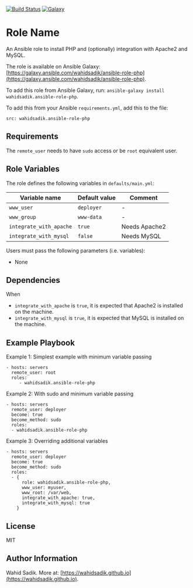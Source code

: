 [![Build Status](https://travis-ci.org/wahidsadik/ansible-role-php.svg?branch=master)](https://travis-ci.org/wahidsadik/ansible-role-php)
[![Galaxy](https://img.shields.io/badge/galaxy-ansible--role--php-green.svg)](https://galaxy.ansible.com/wahidsadik/ansible-role-php)

Role Name
=========

An Ansible role to install PHP and (optionally) integration with Apache2 and MySQL.

The role is available on Ansible Galaxy: [https://galaxy.ansible.com/wahidsadik/ansible-role-php](https://galaxy.ansible.com/wahidsadik/ansible-role-php).

To add this role from Ansible Galaxy, run: `ansible-galaxy install wahidsadik.ansible-role-php`.

To add this from your Ansible `requirements.yml`, add this to the file:

    src: wahidsadik.ansible-role-php


Requirements
------------
The `remote_user` needs to have `sudo` access or be `root` equivalent user.

Role Variables
--------------

The role defines the following variables in `defaults/main.yml`:

Variable name|Default value|Comment
-------------|-------------|-------
`www_user` | `deployer` | -
`www_group` | `www-data` | -
`integrate_with_apache` | `true` | Needs Apache2
`integrate_with_mysql` | `false` | Needs MySQL

Users must pass the following parameters (i.e. variables):

- None


Dependencies
------------

When

- `integrate_with_apache` is `true`, it is expected that Apache2 is installed on the machine.
- `integrate_with_mysql` is `true`, it is expected that MySQL is installed on the machine.

Example Playbook
----------------

Example 1: Simplest example with minimum variable passing

    - hosts: servers
      remote_user: root
      roles:
         - wahidsadik.ansible-role-php

Example 2: With sudo and minimum variable passing

    - hosts: servers
      remote_user: deployer
      become: true
      become_method: sudo
      roles:
      - wahidsadik.ansible-role-php

Example 3: Overriding additional variables

    - hosts: servers
      remote_user: deployer
      become: true
      become_method: sudo
      roles:
      - {
          role: wahidsadik.ansible-role-php,
          www_user: myuser,
          www_root: /var/web,
          integrate_with_apache: true,
          integrate_with_mysql: true
        }

License
-------

MIT

Author Information
------------------

Wahid Sadik. More at: [https://wahidsadik.github.io](https://wahidsadik.github.io).
